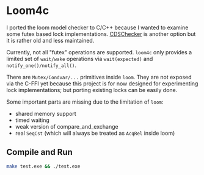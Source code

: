 # Loom4c

I ported the loom model checker to C/C++ because I wanted to examine some futex based lock implementations. [CDSChecker](http://plrg.eecs.uci.edu/software_page/42-2/) is another option but it is rather old and less maintained. 

Currently, not all "futex" operations are supported. `loom4c` only provides a limited set of `wait/wake` operations via `wait(expected)` and `notify_one()/notify_all()`.

There are `Mutex/Condvar/...` primitives inside `loom`. They are not exposed via the C-FFI yet because this project is for now designed for experimenting lock implementations; but porting existing locks can be
easily done.

Some important parts are missing due to the limitation of `loom`:
- shared memory support
- timed waiting
- weak version of compare_and_exchange
- real `SeqCst` (which will always be treated as `AcqRel` inside loom)

## Compile and Run
```bash
make test.exe && ./test.exe
```